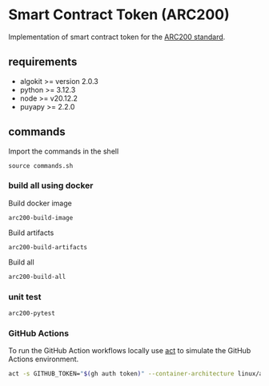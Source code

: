 # Smart Contract Token (ARC200)

Implementation of smart contract token for the [ARC200 standard](https://arc.algorand.foundation/ARCs/arc-0200).

## requirements

- algokit >= version 2.0.3
- python >= 3.12.3
- node >= v20.12.2
- puyapy >= 2.2.0

## commands

Import the commands in the shell

```shell
source commands.sh
```

### build all using docker

Build docker image

```shell
arc200-build-image
```
 
Build artifacts

```shell
arc200-build-artifacts
```

Build all
  
```shell
arc200-build-all
```

### unit test

```shell
arc200-pytest
```

### GitHub Actions

To run the GitHub Action workflows locally use [act](https://github.com/nektos/act) to simulate the GitHub Actions environment.

```bash
act -s GITHUB_TOKEN="$(gh auth token)" --container-architecture linux/amd64
```